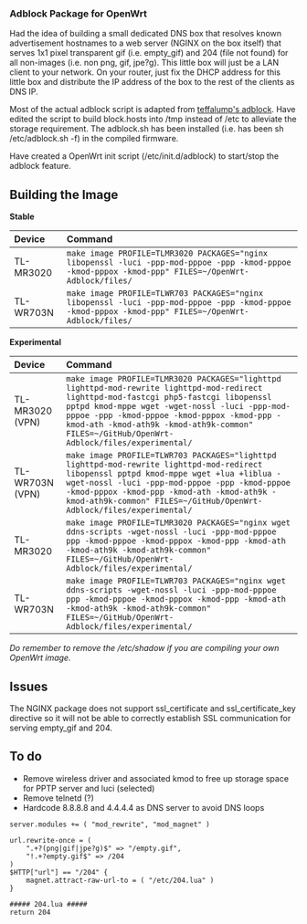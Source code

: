 ### Adblock Package for OpenWrt

Had the idea of building a small dedicated DNS box that resolves known advertisement hostnames to a web server (NGINX on the box itself) that serves 1x1 pixel transparent gif (i.e. empty_gif) and 204 (file not found) for all non-images (i.e. non png, gif, jpe?g). This little box will just be a LAN client to your network. On your router, just fix the DHCP address for this little box and distribute the IP address of the box to the rest of the clients as DNS IP. 

Most of the actual adblock script is adapted from [teffalump's adblock](https://github.com/teffalump/adblock). Have edited the script to build block.hosts into /tmp instead of /etc to alleviate the storage requirement. The adblock.sh has been installed (i.e. has been sh /etc/adblock.sh -f) in the compiled firmware.

Have created a OpenWrt init script (/etc/init.d/adblock) to start/stop the adblock feature.

## Building the Image
**Stable**

Device | Command
:-- | :--
TL-MR3020 | ```make image PROFILE=TLMR3020 PACKAGES="nginx libopenssl -luci -ppp-mod-pppoe -ppp -kmod-pppoe -kmod-pppox -kmod-ppp" FILES=~/OpenWrt-Adblock/files/```
TL-WR703N | ```make image PROFILE=TLWR703 PACKAGES="nginx libopenssl -luci -ppp-mod-pppoe -ppp -kmod-pppoe -kmod-pppox -kmod-ppp" FILES=~/OpenWrt-Adblock/files/```

**Experimental**

Device | Command
:-- | :--
TL-MR3020 (VPN) | ```make image PROFILE=TLMR3020 PACKAGES="lighttpd lighttpd-mod-rewrite lighttpd-mod-redirect lighttpd-mod-fastcgi php5-fastcgi libopenssl pptpd kmod-mppe wget -wget-nossl -luci -ppp-mod-pppoe -ppp -kmod-pppoe -kmod-pppox -kmod-ppp -kmod-ath -kmod-ath9k -kmod-ath9k-common" FILES=~/GitHub/OpenWrt-Adblock/files/experimental/```
TL-WR703N (VPN) | ```make image PROFILE=TLWR703 PACKAGES="lighttpd lighttpd-mod-rewrite lighttpd-mod-redirect libopenssl pptpd kmod-mppe wget +lua +liblua -wget-nossl -luci -ppp-mod-pppoe -ppp -kmod-pppoe -kmod-pppox -kmod-ppp -kmod-ath -kmod-ath9k -kmod-ath9k-common" FILES=~/GitHub/OpenWrt-Adblock/files/experimental/```
TL-MR3020 | ```make image PROFILE=TLMR3020 PACKAGES="nginx wget ddns-scripts -wget-nossl -luci -ppp-mod-pppoe ppp -kmod-pppoe -kmod-pppox -kmod-ppp -kmod-ath -kmod-ath9k -kmod-ath9k-common" FILES=~/GitHub/OpenWrt-Adblock/files/experimental/```
TL-WR703N | ```make image PROFILE=TLWR703 PACKAGES="nginx wget ddns-scripts -wget-nossl -luci -ppp-mod-pppoe ppp -kmod-pppoe -kmod-pppox -kmod-ppp -kmod-ath -kmod-ath9k -kmod-ath9k-common" FILES=~/GitHub/OpenWrt-Adblock/files/experimental/```

*Do remember to remove the /etc/shadow if you are compiling your own OpenWrt image.*

## Issues

The NGINX package does not support ssl_certificate and ssl_certificate_key directive so it will not be able to correctly establish SSL communication for serving empty_gif and 204.

## To do
- Remove wireless driver and associated kmod to free up storage space for PPTP server and luci (selected)
- Remove telnetd (?)
- Hardcode 8.8.8.8 and 4.4.4.4 as DNS server to avoid DNS loops

```
server.modules += ( "mod_rewrite", "mod_magnet" )

url.rewrite-once = ( 
    ".+?(png|gif|jpe?g)$" => "/empty.gif",
    "!.+?empty.gif$" => /204
)
$HTTP["url"] == "/204" {
    magnet.attract-raw-url-to = ( "/etc/204.lua" )
}

##### 204.lua #####
return 204
```
